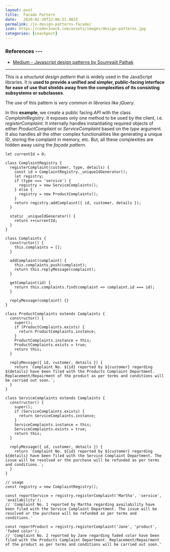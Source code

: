 ```yaml
---
layout: post
title:  Facade Pattern
date:   2020-02-20T22:06:51.983Z
permalink: /js-design-patterns-facade/
icon: https://codersnack.com/assets/images/design-patterns.jpg
categories: [snackpost]
---
```


### References ---

- [Medium - Javascript design patterns by Soumyajit Pathak](https://medium.com/better-programming/javascript-design-patterns-25f0faaaa15)
---

This is a *structural design pattern* that is widely used in the JavaScript libraries. It is **used to provide a unified and simpler, public-facing interface for ease of use that shields away from the complexities of its consisting subsystems or subclasses**.

The use of this pattern is *very common in libraries like jQuery*.

In this **example**, we create a public facing *API* with the class *ComplaintRegistry*. It exposes only one method to be used by the client, i.e. *registerComplaint*. It internally handles instantiating required objects of either *ProductComplaint* or *ServiceComplaint* based on the *type* argument. It also handles all the other complex functionalities like generating a unique ID, storing the complaint in memory, etc. But, all these complexities are hidden away using the *façade pattern*.

```
let currentId = 0;

class ComplaintRegistry {
  registerComplaint(customer, type, details) {
    const id = ComplaintRegistry._uniqueIdGenerator();
    let registry;
    if (type === 'service') {
      registry = new ServiceComplaints();
    } else {
      registry = new ProductComplaints();
    }
    return registry.addComplaint({ id, customer, details });
  }

  static _uniqueIdGenerator() {
    return ++currentId;
  }
}

class Complaints {
  constructor() {
    this.complaints = [];
  }

  addComplaint(complaint) {
    this.complaints.push(complaint);
    return this.replyMessage(complaint);
  }

  getComplaint(id) {
    return this.complaints.find(complaint => complaint.id === id);
  }

  replyMessage(complaint) {}
}

class ProductComplaints extends Complaints {
  constructor() {
    super();
    if (ProductComplaints.exists) {
      return ProductComplaints.instance;
    }
    ProductComplaints.instance = this;
    ProductComplaints.exists = true;
    return this;
  }

  replyMessage({ id, customer, details }) {
    return `Complaint No. ${id} reported by ${customer} regarding ${details} have been filed with the Products Complaint Department. Replacement/Repairment of the product as per terms and conditions will be carried out soon.`;
  }
}

class ServiceComplaints extends Complaints {
  constructor() {
    super();
    if (ServiceComplaints.exists) {
      return ServiceComplaints.instance;
    }
    ServiceComplaints.instance = this;
    ServiceComplaints.exists = true;
    return this;
  }

  replyMessage({ id, customer, details }) {
    return `Complaint No. ${id} reported by ${customer} regarding ${details} have been filed with the Service Complaint Department. The issue will be resolved or the purchase will be refunded as per terms and conditions.`;
  }
}

// usage
const registry = new ComplaintRegistry();

const reportService = registry.registerComplaint('Martha', 'service', 'availability');
// 'Complaint No. 1 reported by Martha regarding availability have been filed with the Service Complaint Department. The issue will be resolved or the purchase will be refunded as per terms and conditions.'

const reportProduct = registry.registerComplaint('Jane', 'product', 'faded color');
// 'Complaint No. 2 reported by Jane regarding faded color have been filed with the Products Complaint Department. Replacement/Repairment of the product as per terms and conditions will be carried out soon.'

```